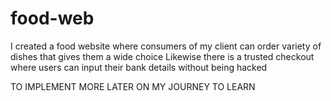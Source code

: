 # food-web
I created a food website where consumers of my client can order variety of dishes that gives them a wide choice
Likewise there is a trusted checkout where users can input their bank details without being hacked

TO IMPLEMENT MORE LATER ON MY JOURNEY TO LEARN
